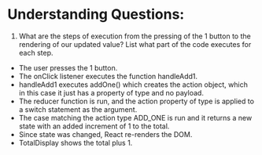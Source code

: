 # Understanding Questions:
1. What are the steps of execution from the pressing of the 1 button to the rendering of our updated value? List what part of the code executes for each step.
* The user presses the 1 button.
* The onClick listener executes the function handleAdd1.
* handleAdd1 executes addOne() which creates the action object, which in this case it just has a property of type and no payload.
* The reducer function is run, and the action property of type is applied to a switch statement as the argument. 
* The case matching the action type ADD_ONE is run and it returns a new state with an added increment of 1 to the total.
* Since state was changed, React re-renders the DOM.
* TotalDisplay shows the total plus 1.
